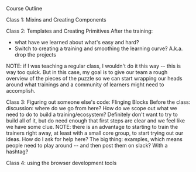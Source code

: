 Course Outline

Class 1: Mixins and Creating Components


Class 2: Templates and Creating Primitives
After the training:
- what have we learned about what's easy and hard?
- Switch to creating a training and smoothing the learning curve? A.k.a. drop the projects


NOTE: if I was teaching a regular class, I wouldn't do it this way -- this is way too quick. But in this case, my goal is to give our team a rough overview of the pieces of the puzzle so we can start wrapping our heads around what trainings and a community of learners might need to accomplish.



Class 3: Figuring out someone else's code:  Flinging Blocks
Before the class: discussion: where do we go from here? How do we scope out what we need to do to build a training/ecosystem? Definitely don't want to try to build all of it, but do need enough that first steps are clear and we feel like we have some clue.
NOTE: there is an advantage to starting to train the trainers right away, at least with a small core group, to start trying out our ideas. How do I ask for help here? The big thing: examples, which means people need to play around -- and then post them on slack? With a hashtag?

Class 4: using the browser development tools 





